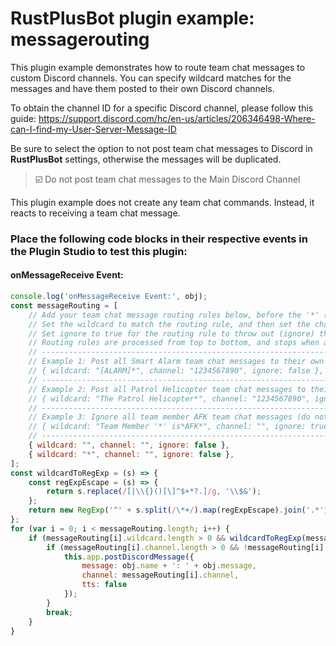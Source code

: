 # **RustPlusBot** plugin example: messagerouting

This plugin example demonstrates how to route team chat messages to custom Discord channels. You can specify wildcard matches for the messages and have them posted to their own Discord channels.

To obtain the channel ID for a specific Discord channel, please follow this guide: https://support.discord.com/hc/en-us/articles/206346498-Where-can-I-find-my-User-Server-Message-ID

Be sure to select the option to not post team chat messages to Discord in **RustPlusBot** settings, otherwise the messages will be duplicated.

> :ballot_box_with_check: Do not post team chat messages to the Main Discord Channel

This plugin example does not create any team chat commands. Instead, it reacts to receiving a team chat message.

### Place the following code blocks in their respective events in the Plugin Studio to test this plugin:

#### onMessageReceive Event:

```js
console.log('onMessageReceive Event:', obj);
const messageRouting = [
    // Add your team chat message routing rules below, before the '*' (catch all) routing rule.
    // Set the wildcard to match the routing rule, and then set the channel to the channel ID.
    // Set ignore to true for the routing rule to throw out (ignore) the team chat message.
    // Routing rules are processed from top to bottom, and stops when a rule is matched.
    // ----------------------------------------------------------------------------------------
    // Example 1: Post all Smart Alarm team chat messages to their own Discord channel.
    // { wildcard: "[ALARM]*", channel: "1234567890", ignore: false },
    // ----------------------------------------------------------------------------------------
    // Example 2: Post all Patrol Helicopter team chat messages to their own Discord channel.
    // { wildcard: "The Patrol Helicopter*", channel: "1234567890", ignore: false },
    // ----------------------------------------------------------------------------------------
    // Example 3: Ignore all team member AFK team chat messages (do not post)
    // { wildcard: "Team Member '*' is*AFK*", channel: "", ignore: true },
    // ----------------------------------------------------------------------------------------
    { wildcard: "", channel: "", ignore: false },
    { wildcard: "*", channel: "", ignore: false },
];
const wildcardToRegExp = (s) => {
    const regExpEscape = (s) => {
        return s.replace(/[|\\{}()[\]^$+*?.]/g, '\\$&');
    };
    return new RegExp('^' + s.split(/\*+/).map(regExpEscape).join('.*') + '$');
};
for (var i = 0; i < messageRouting.length; i++) {
    if (messageRouting[i].wildcard.length > 0 && wildcardToRegExp(messageRouting[i].wildcard).test(obj.message)) {
        if (messageRouting[i].channel.length > 0 && !messageRouting[i].wildcard.ignore) {
            this.app.postDiscordMessage({
                message: obj.name + ': ' + obj.message,
                channel: messageRouting[i].channel,
                tts: false
            });
        }
        break;
    }
}
```
